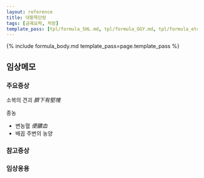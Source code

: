 ```yaml
---
layout: reference
title: 대황목단탕
tags: [금궤요략, 처방]
template_pass: [tpl/formula_SHL.md, tpl/formula_GGY.md, tpl/formula_etc.md]
---
```


{% include formula_body.md template_pass=page.template_pass %}

## 임상메모



### 주요증상

소복의 견괴 _臍下有堅塊_

종농
* 변농혈 _便膿血_
* 배꼽 주변의 농양


### 참고증상


### 임상응용
